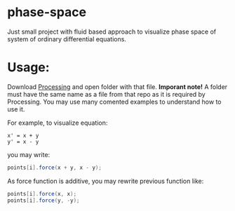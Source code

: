 # phase-space
Just small project with fluid based approach to visualize phase space of system of ordinary differential equations.

# Usage:
Download [Processing](https://processing.org/download) and open folder with that file. **Imporant note!** A folder must have the same name as a file from that repo as it is required by Processing. You may use many comented examples to understand how to use it.

For example, to visualize equation:
```
x' = x + y
y' = x - y
```
you may write:
```java
points[i].force(x + y, x - y);
```
As force function is additive, you may rewrite previous function like:
```java
points[i].force(x, x);
points[i].force(y, -y);
```
